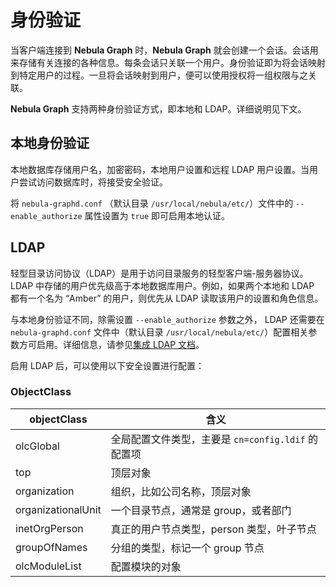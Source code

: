 # 身份验证

当客户端连接到 **Nebula Graph** 时，**Nebula Graph** 就会创建一个会话。会话用来存储有关连接的各种信息。每条会话只关联一个用户。身份验证即为将会话映射到特定用户的过程。一旦将会话映射到用户，便可以使用授权将一组权限与之关联。

**Nebula Graph** 支持两种身份验证方式，即本地和 LDAP。详细说明见下文。

## 本地身份验证

本地数据库存储用户名，加密密码，本地用户设置和远程 LDAP 用户设置。当用户尝试访问数据库时，将接受安全验证。

将 `nebula-graphd.conf` （默认目录 `/usr/local/nebula/etc/`）文件中的 `--enable_authorize` 属性设置为 `true` 即可启用本地认证。

## LDAP

轻型目录访问协议（LDAP）是用于访问目录服务的轻型客户端-服务器协议。 LDAP 中存储的用户优先级高于本地数据库用户。例如，如果两个本地和 LDAP 都有一个名为 “Amber” 的用户，则优先从 LDAP 读取该用户的设置和角色信息。

与本地身份验证不同，除需设置 `--enable_authorize` 参数之外， LDAP 还需要在 `nebula-graphd.conf` 文件中（默认目录 `/usr/local/nebula/etc/`）配置相关参数方可启用。详细信息，请参见[集成 LDAP 文档](TODO)。

启用 LDAP 后，可以使用以下安全设置进行配置：

### ObjectClass

| objectClass | 含义 |
| --- | --- |
| olcGlobal | 全局配置文件类型，主要是 `cn=config.ldif` 的配置项 |
| top | 顶层对象 |
| organization | 组织，比如公司名称，顶层对象 |
| organizationalUnit | 一个目录节点，通常是 group，或者部门 |
| inetOrgPerson | 真正的用户节点类型，person 类型，叶子节点 |
| groupOfNames | 分组的类型，标记一个 group 节点 |
| olcModuleList | 配置模块的对象 |

<!-- ### LDAP 关键字

| 关键字 | 英文全称 | 含义 |
| --- | --- | --- |
| dc | Domain Component | 域名，其格式是将完整的域名分成几部分，如域名为 example.com 变成 dc=example,dc=com |
| uid | User Id | 用户 ID，如“tom” |
| ou | Organization Unit | 组织单位，类似于 Linux 文件系统中的子目录，它是一个容器对象，组织单位可以包含其他各种对象（包括其他组织单元），如 “market” |
| cn | Common Name | 公共名称，如 “Thomas Johnson” |
| sn | Surname | 姓，如 “Johnson” |
| dn | Distinguished Name | 惟一辨别名，类似于 Linux 文件系统中的绝对路径，每个对象都有一个惟一的名称，如 “uid= tom,ou=market,dc=example,dc=com”，在一个目录树中 DN 总是惟一的 |
| rdn | Relative dn | 相对辨别名，类似于文件系统中的相对路径，它是与目录树结构无关的部分，如 “uid=tom” 或 “cn= Thomas Johnson” |
| c | Country | 国家，如 “CN” 或 “US” 等。 |
| o | Organization | 组织名，如 “Example, Inc.” | -->
